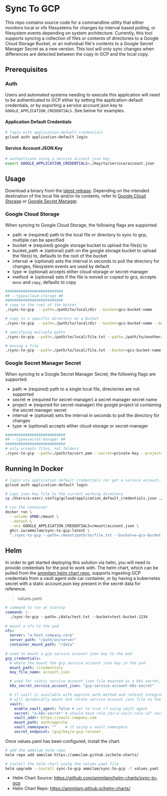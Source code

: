 # Sync To GCP

This repo contains source code for a commandline utility that either monitors local or nfs filesystems for changes by interval based polling, or filesystem events depending on system architecture. Currently, this tool supports syncing a collection of files or contents of directories to a Google Cloud Storage Bucket, or an individual file's contents to a Google Secret Manager Secret as a new version. This tool will only sync changes when differences are detected between the copy in GCP and the local copy.

## Prerequisites

### Auth

Users and automated systems needing to execute this application will need to be authenticated to GCP either by setting the application-default credentials, or by exporting a service account json key to `GOOGLE_APPLICATION_CREDENTIALS`. See below for examples.

#### Application Default Credentials

```bash
# login with application-default credentials
gcloud auth application-default login
```

#### Service Account JSON Key

```bash
# authenticate using a service account json key
export GOOGLE_APPLICATION_CREDENTIALS=./key/to/service/account.json
```

## Usage

Download a binary from the [latest release](https://github.com/ammilam/sync-to-gcp/releases/tag/latest). Depending on the intended destination of the local file and/or its contents, refer to [Google Cloud Storage](#google-cloud-storage) or [Google Secret Manager](#google-secret-manager-secret).

### Google Cloud Storage

When syncing to Google Cloud Storage, the following flags are supported:

- path => (required) path to the local file or directory to sync to gcp, multiple can be specified
- bucket => (required) google storage bucket to upload the file(s) to
- bucket_path => (optional) path on the google storage bucket to upload the file(s) to, defaults to the root of the bucket
- interval => (optional) sets the interval in seconds to poll the directory for changes, filesystem events are used by default
- type => (optional) accepts either cloud-storage or secret-manager
- method => (optional) sets if the file is moved or copied to gcs, accepts `move` and `copy`, defaults to copy

```bash
##########################
## --type=cloud-storage ##
##########################
# copy to the root of the bucket
./sync-to-gcp  --path=./path/to/local/dir --bucket=gcs-bucket-name

# copy to a specific directory on a bucket
./sync-to-gcp  --path=./path/to/local/dir --bucket=gcs-bucket-name --bucket_path=path/on/bucket

# specifying multiple paths
./sync-to-gcp --path=./path/to/local/file.txt --path=./path/to/another/file.txt --bucket=gcs-bucket-name --interval=900

# moving a file
./sync-to-gcp --path=./path/to/local/file.txt --bucket=gcs-bucket-name --interval=900 --method=move

```

### Google Secret Manager Secret

When syncing to a Google Secret Manager Secret, the following flags are supported:

- path => (required) path to a single local file, directories are not supported
- secret => (required for secret-manager) a secret manager secret name
- project => (required for secret-manager) the google project id containing the secret manager secret
- interval => (optional) sets the interval in seconds to poll the directory for changes
- type => (optional) accepts either cloud-storage or secret-manager

```bash
###########################
## --type=secret-manager ##
###########################
# only accepts files, not folders
./sync-to-gcp --path=./path/to/cert.pem --secret=private-key --project=a-gcp-project-1234
```

## Running In Docker

```bash
# login via application default credentials (or get a service account.json key)
gcloud auth application-default login

# copy json key file to the current working directory
cp /Users/a-user/.config/gcloud/application_default_credentials.json ./account.json

# run the container
docker run \
  --volume $PWD:/mount \
  --detach \
  --env GOOGLE_APPLICATION_CREDENTIALS=/mount/account.json \
  ghcr.io/ammilam/sync-to-gcp:latest \
  "./sync-to-gcp --path=./mount/path/to/file.txt --bucket=a-gcs-bucket --interval=300"
```

## Helm

In order to get started deploying this solution via helm, you will need to provide credentials for the pod to work with. The helm chart, which can be pulled from the [ammilam helm chart repo](https://ammilam.github.io/), supports ingesting GCP credentials from a vault agent side car container, or by having a kubernetes secret with a static account.json key present in the secret data for reference.

>values.yaml

```yaml
# command to run at startup
command: |-
  ./sync-to-gcp --path=./data/test.txt --bucket=test-bucket-1234
  
# mount a nfs to the pod
nfs:
  server: "a-host.company.corp"
  server_path: "/path/on/server"
  container_mount_path: "/data"
  
# used to mount a gcp service account json key to the pod
gcp_credentials:
  # where the mount the gcp service account json key in the pod
  mount_path: /credentials
  key_file_name: account.json

  # used for static service account json file mounted as a k8s secret, this is not necessary when using vault
  k8s_secret_service_account_json: "gcp-service-account-k8s-secret"

  # if vault is available with approle auth method and roleset integration to gcp
  # will dynamically mount and rotate service account json file to the pod
  vault:
    enable_vault_agent: false # set to true if using vault agent
    secret: "a-k8s-secret" # should have role_id="a-vault-role-id" secret_id="a-vault-secret-id" in the secret data
    vault_addr: https://vault.company.com
    mount_path: auth/approle
    vault_namespace: ""    # if using a vault namespace
    secret_endpoint: /gcp/key/a-gcp-roleset
```

Once values.yaml has been configured, install the chart.

```bash
# add the ammilam helm repo
helm repo add ammilam https://ammilam.github.io/helm-charts/

# install the helm chart using the values.yaml file
helm upgrade --install sync-to-gcp ammilam/sync-to-gcp -f values.yaml
```

- Helm Chart Source: https://github.com/ammilam/helm-charts/sync-to-gcp
- Helm Chart Repo: https://ammilam.github.io/helm-charts/
